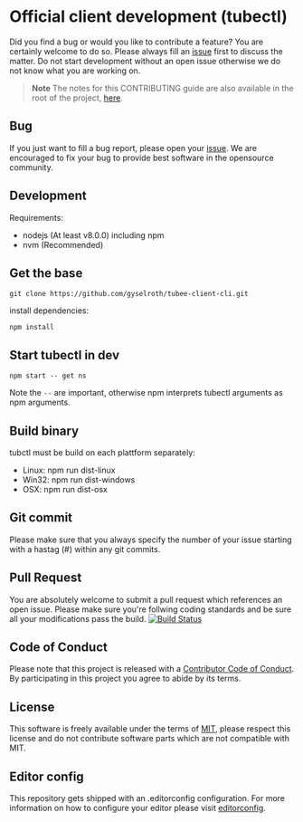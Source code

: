 # Official client development (tubectl)

Did you find a bug or would you like to contribute a feature? You are certainly welcome to do so.
Please always fill an [issue](https://github.com/gyselroth/tubee-client-cli/issues/new) first to discuss the matter.
Do not start development without an open issue otherwise we do not know what you are working on. 

>**Note** The notes for this CONTRIBUTING guide are also available in the root of the project, [here](https://github.com/gyselroth/tubee-client-cli/blob/master/CONTRIBUTING.md).

## Bug
If you just want to fill a bug report, please open your [issue](https://github.com/gyselroth/tubee-client-cli/issues/new).
We are encouraged to fix your bug to provide best software in the opensource community.

## Development

Requirements:

* nodejs (At least v8.0.0) including npm 
* nvm (Recommended)

## Get the base
```
git clone https://github.com/gyselroth/tubee-client-cli.git
```

install dependencies:
```
npm install
```

## Start tubectl in dev
```
npm start -- get ns
```

Note the `--` are important, otherwise npm interprets tubectl arguments as npm arguments. 

## Build binary
tubctl must be build on each plattform separately:

* Linux: npm run dist-linux
* Win32: npm run dist-windows
* OSX: npm run dist-osx

## Git commit 
Please make sure that you always specify the number of your issue starting with a hastag (#) within any git commits.

## Pull Request
You are absolutely welcome to submit a pull request which references an open issue. Please make sure you're follwing coding standards 
and be sure all your modifications pass the build.
[![Build Status](https://travis-ci.org/gyselroth/tubee-client-cli.svg)](https://travis-ci.org/gyselroth/tubee-client-cli)

## Code of Conduct
Please note that this project is released with a [Contributor Code of Conduct](https://github.com/gyselroth/tubee-client-cli/blob/master/CODE_OF_CONDUCT.md). By participating in this project you agree to abide by its terms.

## License
This software is freely available under the terms of [MIT](https://github.com/gyselroth/tubee-client-cli/blob/master/LICENSE), please respect this license
and do not contribute software parts which are not compatible with MIT.

## Editor config
This repository gets shipped with an .editorconfig configuration. For more information on how to configure your editor please visit [editorconfig](https://github.com/editorconfig).

